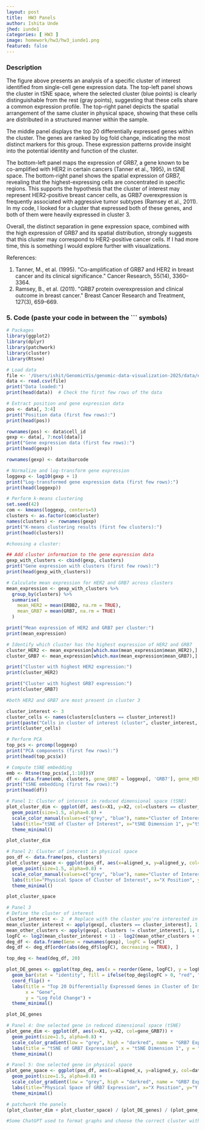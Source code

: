 ```yaml
---
layout: post
title:  HW3 Panels
author: Ishita Unde
jhed: iunde1
categories: [ HW3 ]
image: homework/hw3/hw3_iunde1.png
featured: false
---
```


### Description 

The figure above presents an analysis of a specific cluster of interest identified from single-cell gene expression data. The top-left panel shows the cluster in tSNE space, where the selected cluster (blue points) is clearly distinguishable from the rest (gray points), suggesting that these cells share a common expression profile. The top-right panel depicts the spatial arrangement of the same cluster in physical space, showing that these cells are distributed in a structured manner within the sample.

The middle panel displays the top 20 differentially expressed genes within the cluster. The genes are ranked by log fold change, indicating the most distinct markers for this group. These expression patterns provide insight into the potential identity and function of the cluster.

The bottom-left panel maps the expression of GRB7, a gene known to be co-amplified with HER2 in certain cancers (Tanner et al., 1995), in tSNE space. The bottom-right panel shows the spatial expression of GRB7, revealing that the highest-expressing cells are concentrated in specific regions. This supports the hypothesis that the cluster of interest may represent HER2-positive breast cancer cells, as GRB7 overexpression is frequently associated with aggressive tumor subtypes (Ramsey et al., 2011). In my code, I looked for a cluster that expressed both of these genes, and both of them were heavily expressed in cluster 3. 

Overall, the distinct separation in gene expression space, combined with the high expression of GRB7 and its spatial distribution, strongly suggests that this cluster may correspond to HER2-positive cancer cells. If I had more time, this is something I would explore further with visualizations.

References:
1. Tanner, M., et al. (1995). "Co-amplification of GRB7 and HER2 in breast cancer and its clinical significance." Cancer Research, 55(14), 3360–3364.
2. Ramsey, B., et al. (2011). "GRB7 protein overexpression and clinical outcome in breast cancer." Breast Cancer Research and Treatment, 127(3), 659–669.


### 5. Code (paste your code in between the ``` symbols)

```r
# Packages
library(ggplot2)
library(dplyr)
library(patchwork)
library(cluster)
library(Rtsne)

# Load data
file <- '/Users/ishit/GenomicVis/genomic-data-visualization-2025/data/eevee.csv.gz'
data <- read.csv(file)
print("Data loaded:")
print(head(data))  # Check the first few rows of the data

# Extract position and gene expression data
pos <- data[, 3:4]
print("Position data (first few rows):")
print(head(pos))

rownames(pos) <- data$cell_id
gexp <- data[, 7:ncol(data)]
print("Gene expression data (first few rows):")
print(head(gexp))

rownames(gexp) <- data$barcode

# Normalize and log-transform gene expression
loggexp <- log10(gexp + 1)
print("Log-transformed gene expression data (first few rows):")
print(head(loggexp))

# Perform k-means clustering
set.seed(42)
com <- kmeans(loggexp, centers=5)
clusters <- as.factor(com$cluster)
names(clusters) <- rownames(gexp)
print("K-means clustering results (first few clusters):")
print(head(clusters))

#choosing a cluster:

## Add cluster information to the gene expression data
gexp_with_clusters <- cbind(gexp, clusters)
print("Gene expression with clusters (first few rows):")
print(head(gexp_with_clusters))

# Calculate mean expression for HER2 and GRB7 across clusters
mean_expression <- gexp_with_clusters %>%
  group_by(clusters) %>%
  summarise(
    mean_HER2 = mean(ERBB2, na.rm = TRUE),
    mean_GRB7 = mean(GRB7, na.rm = TRUE)
  )

print("Mean expression of HER2 and GRB7 per cluster:")
print(mean_expression)

# Identify which cluster has the highest expression of HER2 and GRB7
cluster_HER2 <- mean_expression[which.max(mean_expression$mean_HER2),]
cluster_GRB7 <- mean_expression[which.max(mean_expression$mean_GRB7),]

print("Cluster with highest HER2 expression:")
print(cluster_HER2)

print("Cluster with highest GRB7 expression:")
print(cluster_GRB7)

#both HER2 and GRB7 are most present in cluster 3 

cluster_interest <- 3
cluster_cells <- names(clusters[clusters == cluster_interest])
print(paste("Cells in cluster of interest (cluster", cluster_interest, "):"))
print(cluster_cells)

# Perform PCA
top_pcs <- prcomp(loggexp)
print("PCA components (first few rows):")
print(head(top_pcs$x))

# Compute tSNE embedding
emb <- Rtsne(top_pcs$x[,1:10])$Y
df <- data.frame(emb, clusters, gene_GRB7 = loggexp[, 'GRB7'], gene_HER2 = loggexp[, 'ERBB2'])
print("tSNE embedding (first few rows):")
print(head(df))

# Panel 1: Cluster of interest in reduced dimensional space (tSNE)
plot_cluster_dim <- ggplot(df, aes(x=X1, y=X2, col=clusters == cluster_interest)) + 
  geom_point(size=1.5, alpha=0.8) +
  scale_color_manual(values=c("grey", "blue"), name="Cluster of Interest") +
  labs(title="tSNE of Cluster of Interest", x="tSNE Dimension 1", y="tSNE Dimension 2") +
  theme_minimal()

plot_cluster_dim

# Panel 2: Cluster of interest in physical space
pos_df <- data.frame(pos, clusters)
plot_cluster_space <- ggplot(pos_df, aes(x=aligned_x, y=aligned_y, col=clusters == cluster_interest)) +
  geom_point(size=1.5, alpha=0.8) +
  scale_color_manual(values=c("grey", "blue"), name="Cluster of Interest") +
  labs(title="Physical Space of Cluster of Interest", x="X Position", y="Y Position") +
  theme_minimal()

plot_cluster_space

# Panel 3
# Define the cluster of interest
cluster_interest <- 2  # Replace with the cluster you're interested in
mean_cluster_interest <- apply(gexp[, clusters == cluster_interest], 1, mean)
mean_other_clusters <- apply(gexp[, clusters != cluster_interest], 1, mean)
logFC <- log2(mean_cluster_interest + 1) - log2(mean_other_clusters + 1)  # Log-transformation
deg_df <- data.frame(Gene = rownames(gexp), logFC = logFC)
deg_df <- deg_df[order(abs(deg_df$logFC), decreasing = TRUE), ]

top_deg <- head(deg_df, 20)

plot_DE_genes <- ggplot(top_deg, aes(x = reorder(Gene, logFC), y = logFC)) +
  geom_bar(stat = "identity", fill = ifelse(top_deg$logFC > 0, "red", "blue")) +
  coord_flip() + 
  labs(title = "Top 20 Differentially Expressed Genes in Cluster of Interest", 
       x = "Gene", 
       y = "Log Fold Change") +
  theme_minimal()

plot_DE_genes

# Panel 4: One selected gene in reduced dimensional space (tSNE)
plot_gene_dim <- ggplot(df, aes(x=X1, y=X2, col=gene_GRB7)) + 
  geom_point(size=1.5, alpha=0.8) + 
  scale_color_gradient(low = "grey", high = "darkred", name = "GRB7 Expression") +
  labs(title = "tSNE of GRB7 Expression", x = "tSNE Dimension 1", y = "tSNE Dimension 2") +
  theme_minimal()

# Panel 5: One selected gene in physical space
plot_gene_space <- ggplot(pos_df, aes(x=aligned_x, y=aligned_y, col=data$GRB7)) +
  geom_point(size=1.5, alpha=0.8) +
  scale_color_gradient(low = "grey", high = "darkred", name = "GRB7 Expression") +
  labs(title="Physical Space of GRB7 Expression", x="X Position", y="Y Position") +
  theme_minimal()

# patchwork the panels 
(plot_cluster_dim + plot_cluster_space) / (plot_DE_genes) / (plot_gene_dim + plot_gene_space)

#Some ChatGPT used to format graphs and choose the correct cluster with high expression of both genes. Rest of code is from what we learned in class. 
```